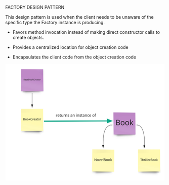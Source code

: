 FACTORY DESIGN PATTERN

This design pattern is used when the client needs to be unaware of the specific type the Factory instance is producing.

- Favors method invocation instead of making direct constructor calls to create objects. 

- Provides a centralized location for object creation code 

- Encapsulates the client code from the object creation code

![Alt text](./factory-pattern.jpg "Factory pattern")